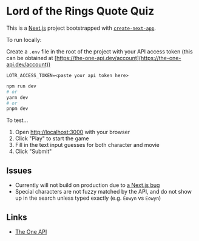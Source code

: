 # Lord of the Rings Quote Quiz

This is a [Next.js](https://nextjs.org/) project bootstrapped with [`create-next-app`](https://github.com/vercel/next.js/tree/canary/packages/create-next-app).

To run locally:

Create a `.env` file in the root of the project with your API access token (this can be obtained at [https://the-one-api.dev/account](https://the-one-api.dev/account))

```
LOTR_ACCESS_TOKEN=<paste your api token here>
```

```bash
npm run dev
# or
yarn dev
# or
pnpm dev
```

To test...

1. Open [http://localhost:3000](http://localhost:3000) with your browser
2. Click "Play" to start the game
3. Fill in the text input guesses for both character and movie
4. Click "Submit"

## Issues

- Currently will not build on production due to [a Next.js bug](https://answers.netlify.com/t/next-app-edge-function-bundling-error/89530/4)
- Special characters are not fuzzy matched by the API, and do not show up in the search unless typed exactly (e.g. `Éowyn` vs `Eowyn`)

## Links

- [The One API](https://the-one-api.dev/)
